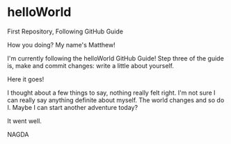 # helloWorld
First Repository, Following GitHub Guide

How you doing? My name's Matthew!

I'm currently following the helloWorld GitHub Guide! Step three of the guide is, make and commit changes: write a little about yourself. 

Here it goes!

I thought about a few things to say, nothing really felt right. I'm not sure I can really say anything definite about myself. The world changes and so do I. Maybe I can start another adventure today?

It went well.

NAGDA

